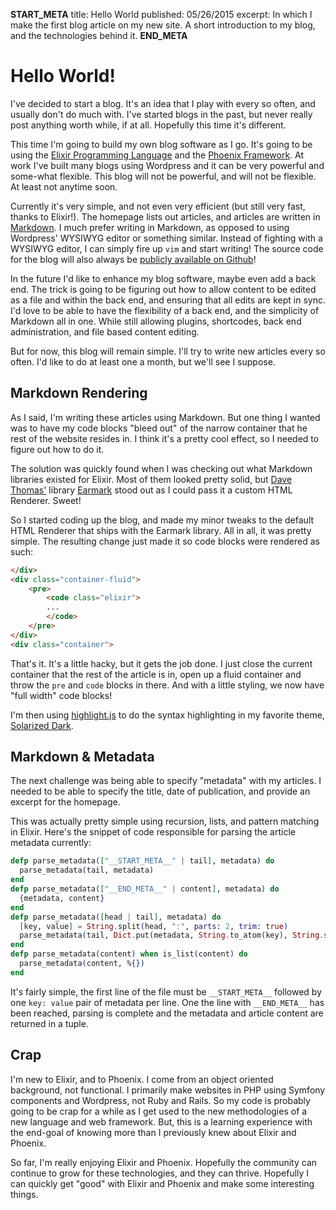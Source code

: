 __START_META__
title: Hello World
published: 05/26/2015
excerpt: In which I make the first blog article on my new site. A short introduction to my blog, and the technologies behind it.
__END_META__
# Hello World!

I've decided to start a blog. It's an idea that I play with every so often, and
usually don't do much with. I've started blogs in the past, but never really post
anything worth while, if at all. Hopefully this time it's different.

This time I'm going to build my own blog software as I go. It's going to be using
the [Elixir Programming Language][] and the [Phoenix Framework][]. At work I've
built many blogs using Wordpress and it can be very powerful and some-what
flexible. This blog will not be powerful, and will not be flexible. At least not
anytime soon.

Currently it's very simple, and not even very efficient (but still very fast,
thanks to Elixir!). The homepage lists out articles, and articles are written
in [Markdown][]. I much prefer writing in Markdown, as opposed to using
Wordpress' WYSIWYG editor or something similar. Instead of fighting with a
WYSIWYG editor, I can simply fire up `vim` and start writing! The source code
for the blog will also always be [publicly available on Github][repo]!

In the future I'd like to enhance my blog software, maybe even add a back end.
The trick is going to be figuring out how to allow content to be edited as a file
and within the back end, and ensuring that all edits are kept in sync. I'd love
to be able to have the flexibility of a back end, and the simplicity of Markdown
all in one. While still allowing plugins, shortcodes, back end administration,
and file based content editing.

But for now, this blog will remain simple. I'll try to write new articles every
so often. I'd like to do at least one a month, but we'll see I suppose.

## Markdown Rendering

As I said, I'm writing these articles using Markdown. But one thing I wanted was
to have my code blocks "bleed out" of the narrow container that he rest of the
website resides in. I think it's a pretty cool effect, so I needed to figure out
how to do it.

The solution was quickly found when I was checking out what Markdown libraries
existed for Elixir. Most of them looked pretty solid, but [Dave Thomas'][]
library [Earmark][] stood out as I could pass it a custom HTML Renderer. Sweet!

So I started coding up the blog, and made my minor tweaks to the default HTML
Renderer that ships with the Earmark library. All in all, it was pretty simple.
The resulting change just made it so code blocks were rendered as such:

```html
</div>
<div class="container-fluid">
    <pre>
        <code class="elixir">
        ...
        </code>
    </pre>
</div>
<div class="container">
```

That's it. It's a little hacky, but it gets the job done. I just close the current
container that the rest of the article is in, open up a fluid container and throw
the `pre` and `code` blocks in there. And with a little styling, we now have
"full width" code blocks!

I'm then using [highlight.js][] to do the syntax highlighting in my favorite theme,
[Solarized Dark][].

## Markdown & Metadata

The next challenge was being able to specify "metadata" with my articles. I
needed to be able to specify the title, date of publication, and provide an
excerpt for the homepage.

This was actually pretty simple using recursion, lists, and pattern matching in
Elixir. Here's the snippet of code responsible for parsing the article metadata
currently:

```elixir
defp parse_metadata(["__START_META__" | tail], metadata) do
  parse_metadata(tail, metadata)
end
defp parse_metadata(["__END_META__" | content], metadata) do
  {metadata, content}
end
defp parse_metadata([head | tail], metadata) do
  [key, value] = String.split(head, ":", parts: 2, trim: true)
  parse_metadata(tail, Dict.put(metadata, String.to_atom(key), String.strip(value)))
end
defp parse_metadata(content) when is_list(content) do
  parse_metadata(content, %{})
end
```

It's fairly simple, the first line of the file must be `__START_META__` followed
by one `key: value` pair of metadata per line. One the line with `__END_META__`
has been reached, parsing is complete and the metadata and article content are
returned in a tuple.

## Crap

I'm new to Elixir, and to Phoenix. I come from an object oriented background,
not functional. I primarily make websites in PHP using Symfony components and
Wordpress, not Ruby and Rails. So my code is probably going to be crap for a
while as I get used to the new methodologies of a new language and web framework.
But, this is a learning experience with the end-goal of knowing more than I
previously knew about Elixir and Phoenix.

So far, I'm really enjoying Elixir and Phoenix. Hopefully the community can
continue to grow for these technologies, and they can thrive. Hopefully I can
quickly get "good" with Elixir and Phoenix and make some interesting things.


[Elixir Programming Language]: http://elixir-lang.org/
[Phoenix Framework]: http://www.phoenixframework.org/
[Markdown]: http://en.wikipedia.org/wiki/Markdown
[repo]: https://github.com/marcaddeo/marc.cx
[Dave Thomas']: http://pragdave.me/
[Earmark]: https://github.com/pragdave/earmark
[highlight.js]: https://highlightjs.org/
[Solarized Dark]: http://ethanschoonover.com/solarized
